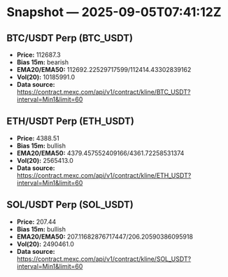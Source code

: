 # Snapshot — 2025-09-05T07:41:12Z

## BTC/USDT Perp (BTC_USDT)
- **Price:** 112687.3
- **Bias 15m:** bearish
- **EMA20/EMA50:** 112692.22529717599/112414.43302839162
- **Vol(20):** 10185991.0
- **Data source:** https://contract.mexc.com/api/v1/contract/kline/BTC_USDT?interval=Min1&limit=60

## ETH/USDT Perp (ETH_USDT)
- **Price:** 4388.51
- **Bias 15m:** bullish
- **EMA20/EMA50:** 4379.457552409166/4361.72258531374
- **Vol(20):** 2565413.0
- **Data source:** https://contract.mexc.com/api/v1/contract/kline/ETH_USDT?interval=Min1&limit=60

## SOL/USDT Perp (SOL_USDT)
- **Price:** 207.44
- **Bias 15m:** bullish
- **EMA20/EMA50:** 207.11682876717447/206.20590386095918
- **Vol(20):** 2490461.0
- **Data source:** https://contract.mexc.com/api/v1/contract/kline/SOL_USDT?interval=Min1&limit=60
